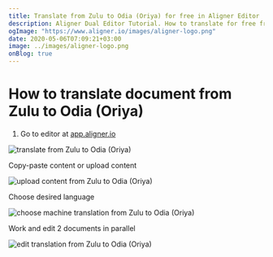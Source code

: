 ```yaml
---
title: Translate from Zulu to Odia (Oriya) for free in Aligner Editor
description: Aligner Dual Editor Tutorial. How to translate for free from Zulu to Odia (Oriya). Aligner is multilingual document management platform. 
ogImage: "https://www.aligner.io/images/aligner-logo.png"
date: 2020-05-06T07:09:21+03:00
image: ../images/aligner-logo.png
onBlog: true
---
```


# How to translate document from Zulu to Odia (Oriya)

1. Go to editor at [app.aligner.io](https://app.aligner.io "Aligner App web page")

![translate from Zulu to Odia (Oriya)](../aligner-blank-editor.png "translate from Zulu to Odia (Oriya)")

Copy-paste content or upload content

![upload content from Zulu to Odia (Oriya)](../aligner-uploaded-document.png "upload content from Zulu to Odia (Oriya)")

Choose desired language

![choose machine translation from Zulu to Odia (Oriya)](../aligner-language-dropdown.png "choose machine translation from Zulu to Odia (Oriya)")

Work and edit 2 documents in parallel

![edit translation from Zulu to Odia (Oriya)](../aligner-double-sitded-editor.png "edit translation from Zulu to Odia (Oriya)")

